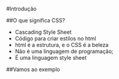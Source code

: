 #Introdução

##O que significa CSS?

* Cascading Style Sheet
* Código para criar estilos no html
* html é a estrutura, e o CSS é a beleza
* Não é uma linguagem de programação;
* É uma linguagem style sheet

##Vamos ao exemplo